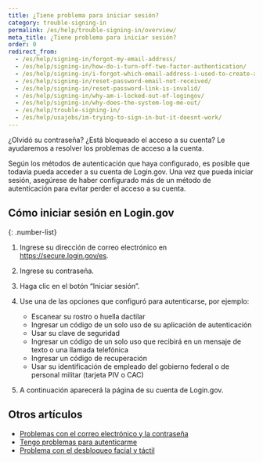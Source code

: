 ```yaml
---
title: ¿Tiene problema para iniciar sesión?
category: trouble-signing-in
permalink: /es/help/trouble-signing-in/overview/
meta_title: ¿Tiene problema para iniciar sesión?
order: 0
redirect_from:
  - /es/help/signing-in/forgot-my-email-address/
  - /es/help/signing-in/how-do-i-turn-off-two-factor-authentication/
  - /es/help/signing-in/i-forgot-which-email-address-i-used-to-create-an-account/
  - /es/help/signing-in/reset-password-email-not-received/
  - /es/help/signing-in/reset-password-link-is-invalid/
  - /es/help/signing-in/why-am-i-locked-out-of-logingov/
  - /es/help/signing-in/why-does-the-system-log-me-out/
  - /es/help/trouble-signing-in/
  - /es/help/usajobs/im-trying-to-sign-in-but-it-doesnt-work/
---
```


¿Olvidó su contraseña? ¿Está bloqueado el acceso a su cuenta? Le ayudaremos a resolver los problemas de acceso a la cuenta.

Según los métodos de autenticación que haya configurado, es posible que todavía pueda acceder a su cuenta de Login.gov. Una vez que pueda iniciar sesión, asegúrese de haber configurado más de un método de autenticación para evitar perder el acceso a su cuenta.

## Cómo iniciar sesión en Login.gov

{: .number-list}

1. Ingrese su dirección de correo electrónico en <https://secure.login.gov/es>.

2. Ingrese su contraseña.

3. Haga clic en el botón “Iniciar sesión”.

4. Use una de las opciones que configuró para autenticarse, por ejemplo:

   * Escanear su rostro o huella dactilar
   * Ingresar un código de un solo uso de su aplicación de autenticación
   * Usar su clave de seguridad
   * Ingresar un código de un solo uso que recibirá en un mensaje de texto o una llamada telefónica
   * Ingresar un código de recuperación
   * Usar su identificación de empleado del gobierno federal o de personal militar (tarjeta PIV o CAC)

5. A continuación aparecerá la página de su cuenta de Login.gov.


## Otros artículos

* [Problemas con el correo electrónico y la contraseña](/es/help/trouble-signing-in/forgot-your-password/)
* [Tengo problemas para autenticarme](/es/help/trouble-signing-in/issues-with-authentication-methods/)
* [Problema con el desbloqueo facial y táctil](/es/help/trouble-signing-in/authentication/face-and-touch-unlock/)

